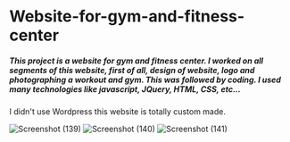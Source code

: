 # Website-for-gym-and-fitness-center

##### This project is a website for gym and fitness center. I worked on all segments of this website, first of all, design of website, logo and photographing a workout and gym. This was followed by coding. I used many technologies like javascript, JQuery, HTML, CSS, etc...
I didn't use Wordpress this website is totally custom made.


![Screenshot (139)](https://user-images.githubusercontent.com/49925421/69768473-fd37cc80-1180-11ea-8fcb-0355bcdc7a6f.png)
![Screenshot (140)](https://user-images.githubusercontent.com/49925421/69768474-fdd06300-1180-11ea-9564-f13ef97eb072.png)
![Screenshot (141)](https://user-images.githubusercontent.com/49925421/69768476-fdd06300-1180-11ea-9cf2-5dea420e15d5.png)
